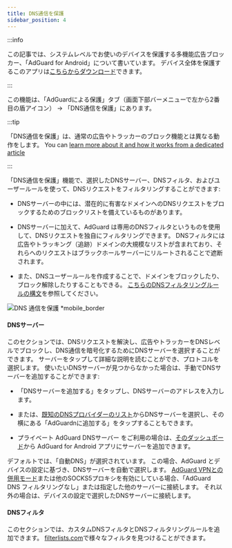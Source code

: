 ```yaml
---
title: DNS通信を保護
sidebar_position: 4
---
```


:::info

この記事では、システムレベルでお使いのデバイスを保護する多機能広告ブロッカー、「AdGuard for Android」について書いています。 デバイス全体を保護するこのアプリは[こちらからダウンロード](https://agrd.io/download-kb-adblock)できます。

:::

この機能は、「AdGuardによる保護」タブ（画面下部バーメニューで左から2番目の盾アイコン） → 「DNS通信を保護」にあります。

:::tip

「DNS通信を保護」は、通常の広告やトラッカーのブロック機能とは異なる動作をします。 You can [learn more about it and how it works from a dedicated article](https://adguard-dns.io/kb/general/dns-filtering/#how-does-dns-filtering-work)

:::

「DNS通信を保護」機能で、選択したDNSサーバー、DNSフィルタ、およびユーザールールを使って、DNSリクエストをフィルタリングすることができます:

- DNSサーバーの中には、潜在的に有害なドメインへのDNSリクエストをブロックするためのブロックリストを備えているものがあります。

- DNSサーバーに加えて、AdGuard は専用のDNSフィルタというものを使用して、DNSリクエストを独自にフィルタリングできます。 DNSフィルタには広告やトラッキング（追跡）ドメインの大規模なリストが含まれており、それらへのリクエストはブラックホールサーバーにリルートされることで遮断されます。

- また、DNSユーザールールを作成することで、ドメインをブロックしたり、ブロック解除したりすることもできる。 [こちらのDNSフィルタリングルールの構文](https://adguard-dns.io/kb/general/dns-filtering-syntax/)を参照してください。

![DNS 通信を保護 \*mobile_border](https://cdn.adtidy.org/blog/new/9htftScreenshot_20230621-163736_AdGuard.jpg?mw=1360)

#### DNSサーバー

このセクションでは、DNSリクエストを解決し、広告やトラッカーをDNSレベルでブロックし、DNS通信を暗号化するためにDNSサーバーを選択することができます。 サーバーをタップして詳細な説明を読むことができ、プロトコルを選択します。 使いたいDNSサーバーが見つからなかった場合は、手動でDNSサーバーを追加することができます:

- 「DNSサーバーを追加する」をタップし、DNSサーバーのアドレスを入力します。

- または、[既知のDNSプロバイダーのリスト](https://adguard-dns.io/kb/general/dns-providers/)からDNSサーバーを選択し、その横にある「AdGuardnに追加する」をタップすることもできます。

- プライベート AdGuard DNSサーバー をご利用の場合は、[そのダッシュボード](https://adguard-dns.io/dashboard/)から AdGuard for Android アプリにサーバーを追加できます。

デフォルトでは、「自動DNS」が選択されています。 この場合、AdGuard とデバイスの設定に基づき、DNSサーバーを自動で選択します。 [AdGuard VPNとの併用モード](/adguard-for-android/features/integration-with-vpn)または他のSOCKS5プロキシを有効にしている場合、「AdGuard DNS フィルタリングなし」または指定した他のサーバーに接続します。 それ以外の場合は、デバイスの設定で選択したDNSサーバーに接続します。

#### DNSフィルタ

このセクションでは、カスタムDNSフィルタとDNSフィルタリングルールを追加できます。 [filterlists.com](https://filterlists.com)で様々なフィルタを見つけることができます。
